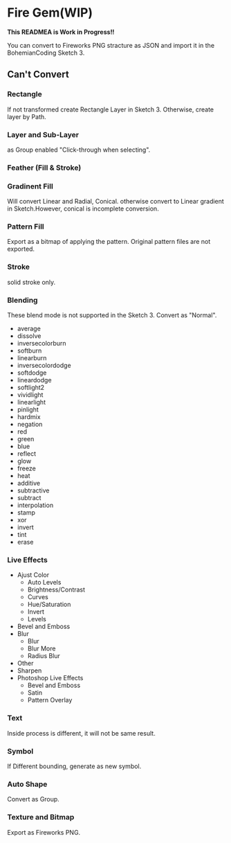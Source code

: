 # Fire Gem(WIP)

**This READMEA is Work in Progress!!**

You can convert to Fireworks PNG stracture as JSON and import it in the BohemianCoding Sketch 3.

## Can't Convert

### Rectangle

If not transformed create Rectangle Layer in Sketch 3. Otherwise, create layer by Path.

### Layer and Sub-Layer

as Group enabled "Click-through when selecting".

### Feather (Fill & Stroke)

### Gradinent Fill

Will convert Linear and Radial, Conical. otherwise convert to Linear gradient in Sketch.However, conical is incomplete conversion.

### Pattern Fill

Export as a bitmap of applying the pattern. Original pattern files are not exported.

### Stroke

solid stroke only.

### Blending

These blend mode is not supported in the Sketch 3. Convert as "Normal".

- average
- dissolve
- inversecolorburn
- softburn
- linearburn
- inversecolordodge
- softdodge
- lineardodge
- softlight2
- vividlight
- linearlight
- pinlight
- hardmix
- negation
- red
- green
- blue
- reflect
- glow
- freeze
- heat
- additive
- subtractive
- subtract
- interpolation
- stamp
- xor
- invert
- tint
- erase

### Live Effects

- Ajust Color
  - Auto Levels
  - Brightness/Contrast
  - Curves
  - Hue/Saturation
  - Invert
  - Levels
- Bevel and Emboss
- Blur
  - Blur
  -	Blur More
  - Radius Blur
- Other
- Sharpen
- Photoshop Live Effects
  - Bevel and Emboss
  - Satin
  - Pattern Overlay

### Text

Inside process is different, it will not be same result.

### Symbol

If Different bounding, generate as new symbol.

### Auto Shape

Convert as Group.

### Texture and Bitmap

Export as Fireworks PNG.